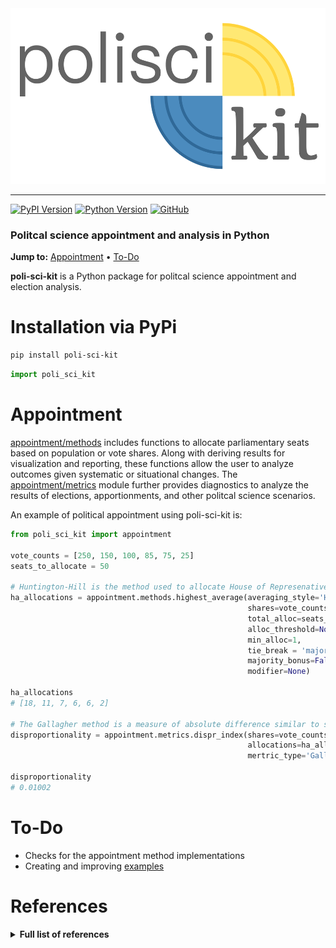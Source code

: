 <div align="center">
  <a href="https://github.com/andrewtavis/poli-sci-kit"><img src="https://raw.githubusercontent.com/andrewtavis/poli-sci-kit/master/resources/poli-sci-kit_logo_transparent.png" width="521" height="281"></a>
</div>

--------------------------------------

[![PyPI Version](https://badge.fury.io/py/poli-sci-kit.svg)](https://pypi.org/project/poli-sci-kit/)
[![Python Version](https://img.shields.io/badge/python-3.5%20%7C%203.6%20%7C%203.7-blue.svg)](https://pypi.org/project/poli-sci-kit/)
[![GitHub](https://img.shields.io/github/license/andrewtavis/poli-sci-kit.svg)](https://github.com/andrewtavis/poli-sci-kit/blob/master/LICENSE)

### Politcal science appointment and analysis in Python

**Jump to:** [Appointment](#appointment) • [To-Do](#to-do)

**poli-sci-kit** is a Python package for politcal science appointment and election analysis.

# Installation via PyPi
```bash
pip install poli-sci-kit
```

```python
import poli_sci_kit
```

# Appointment

[appointment/methods](https://github.com/andrewtavis/poli-sci-kit/blob/master/poli_sci_kit/appointment/methods.py) includes functions to allocate parliamentary seats based on population or vote shares. Along with deriving results for visualization and reporting, these functions allow the user to analyze outcomes given systematic or situational changes. The [appointment/metrics](https://github.com/andrewtavis/poli-sci-kit/blob/master/poli_sci_kit/appointment/metrics.py) module further provides diagnostics to analyze the results of elections, apportionments, and other politcal science scenarios.

An example of political appointment using poli-sci-kit is:

```python
from poli_sci_kit import appointment

vote_counts = [250, 150, 100, 85, 75, 25]
seats_to_allocate = 50

# Huntington-Hill is the method used to allocate House of Represenatives seats to US states
ha_allocations = appointment.methods.highest_average(averaging_style='Huntington-Hill',
                                                     shares=vote_counts, 
                                                     total_alloc=seats_to_allocate, 
                                                     alloc_threshold=None, 
                                                     min_alloc=1, 
                                                     tie_break = 'majority', 
                                                     majority_bonus=False, 
                                                     modifier=None)

ha_allocations
# [18, 11, 7, 6, 6, 2]

# The Gallagher method is a measure of absolute difference similar to summing square residuals
disproportionality = appointment.metrics.dispr_index(shares=vote_counts, 
                                                     allocations=ha_allocations, 
                                                     mertric_type='Gallagher')

disproportionality
# 0.01002
```

# To-Do

- Checks for the appointment method implementations
- Creating and improving [examples](https://github.com/andrewtavis/poli-sci-kit/tree/main/examples)

# References
<details><summary><strong>Full list of references<strong></summary>
<p>

- https://github.com/crflynn/voting
- https://blogs.reading.ac.uk/readingpolitics/2015/06/29/electoral-disproportionality-what-is-it-and-how-should-we-measure-it/
- Balinski, M. L., and Young, H. P. (1982). Fair Representation: Meeting the Ideal of One Man, One Vote. New Haven, London: Yale University Press.
- Karpov, A. (2008). "Measurement of disproportionality in proportional representation systems". Mathematical and Computer Modelling, Vol. 48, pp. 1421-1438. URL: https://www.sciencedirect.com/science/article/pii/S0895717708001933.
- Kohler, U., and Zeh, J. (2012). “Apportionment methods”. The Stata Journal, Vol. 12, No. 3, pp. 375–392. URL: https://journals.sagepub.com/doi/pdf/10.1177/1536867X1201200303.
- Taagepera, R., and Grofman, B. (2003). "Mapping the Indices of Seats-Votes Disproportionality and Inter-Election Volatility". Party Politics, Vol. 9, No. 6, pp. 659–677. URL: https://escholarship.org/content/qt0m9912ff/qt0m9912ff.pdf.

</p>
</details>